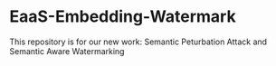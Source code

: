 # EaaS-Embedding-Watermark
This repository is for our new work: Semantic Peturbation Attack and Semantic Aware Watermarking 
